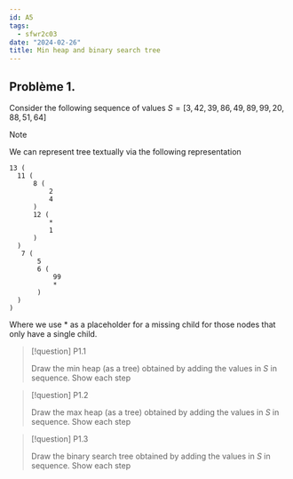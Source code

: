 ```yaml
---
id: A5
tags:
  - sfwr2c03
date: "2024-02-26"
title: Min heap and binary search tree
---
```

<!-- <div style="text-align: right;"> -->
<!--   <span>Aaron Pham - 400232791 - phama10</span> -->
<!-- </div> -->

## Problème 1.

Consider the following sequence of values $S = [3, 42, 39, 86, 49, 89, 99, 20, 88, 51, 64]$

> [!note]
>
> We can represent tree textually via the following representation
>
> ```text
> 13 (
> 	11 (
> 		8 (
> 			2
> 			4
> 		)
> 		12 (
> 			*
> 			1
> 		)
> 	)
> 	 7 (
> 		 5
> 		 6 (
> 			 99
> 			 *
> 		 )
> 	)
> )
> ```
> Where we use $*$ as a placeholder for a missing child for those nodes that only have a single child.

> [!question] P1.1
>
> Draw the min heap (as a tree) obtained by adding the values in $S$ in sequence. Show each step


> [!question] P1.2
>
> Draw the max heap (as a tree) obtained by adding the values in $S$ in sequence. Show each step

> [!question] P1.3
>
> Draw the binary search tree obtained by adding the values in $S$ in sequence. Show each step
